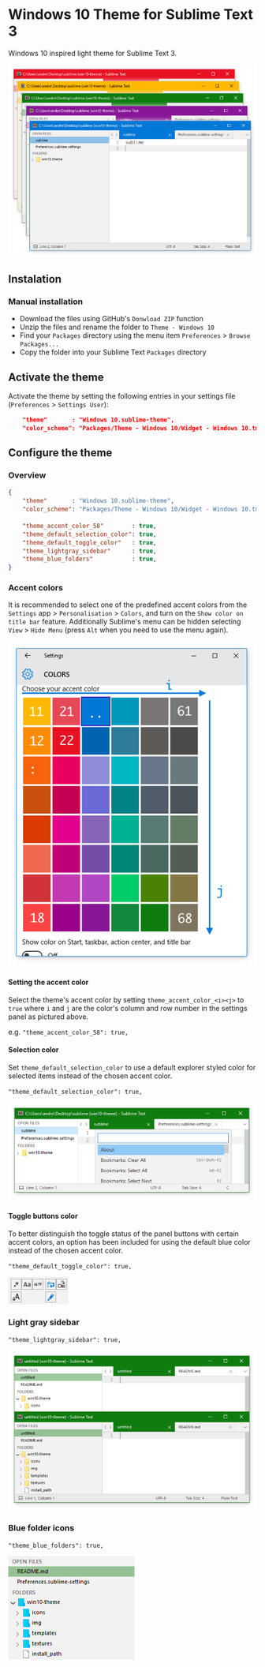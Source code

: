 # Windows 10 Theme for Sublime Text 3

Windows 10 inspired light theme for Sublime Text 3.

![Screenshot](./img/multiacol.png)


## Instalation

### Manual installation

* Download the files using GitHub's `Donwload ZIP` function
* Unzip the files and rename the folder to `Theme - Windows 10`
* Find your `Packages` directory using the menu item  `Preferences` > `Browse Packages...`
* Copy the folder into your Sublime Text `Packages` directory


## Activate the theme

Activate the theme by setting the following entries in your settings file (`Preferences` > `Settings User`):
```json
	"theme"       : "Windows 10.sublime-theme",
	"color_scheme": "Packages/Theme - Windows 10/Widget - Windows 10.tmTheme",
```


## Configure the theme


### Overview

```json
{
	"theme"       : "Windows 10.sublime-theme",
	"color_scheme": "Packages/Theme - Windows 10/Widget - Windows 10.tmTheme",

	"theme_accent_color_58"        : true,
	"theme_default_selection_color": true,
	"theme_default_toggle_color"   : true,
	"theme_lightgray_sidebar"      : true,
	"theme_blue_folders"           : true,
}
```

### Accent colors

It is recommended to select one of the predefined accent colors from the `Settings` app > `Personalisation` > `Colors`, and turn on the `Show color on title bar` feature. Additionally Sublime's menu can be hidden selecting `View` > `Hide Menu` (press `Alt` when you need to use the menu again).

![Settings panel](./img/settings.png)


#### Setting the accent color

Select the theme's accent color by setting `theme_accent_color_<i><j>` to `true` where `i` and `j` are the color's column and row number in the settings panel as pictured above.

e.g. `"theme_accent_color_58": true,`


#### Selection color

Set `theme_default_selection_color` to use a default explorer styled color for selected items instead of the chosen accent color.

`"theme_default_selection_color": true,`

![Use default selection color](./img/default_selection_color.png)


#### Toggle buttons color

To better distinguish the toggle status of the panel buttons with certain accent colors, an option has been included for using the default blue color instead of the chosen accent color.

`"theme_default_toggle_color": true,`

![Default toggle color](./img/default_toggle_color.png)


### Light gray sidebar

`"theme_lightgray_sidebar": true,`

![Light gray sidebar](./img/lightgray_sidebar.png)


### Blue folder icons

`"theme_blue_folders": true,`

![Blue folder icons](./img/blue_folders.png)
